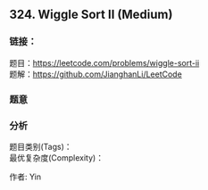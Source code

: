 ## 324. Wiggle Sort II (Medium)

### **链接**：
题目：https://leetcode.com/problems/wiggle-sort-ii  
题解：https://github.com/JianghanLi/LeetCode

### **题意**



### **分析**  
题目类别(Tags)：  
最优复杂度(Complexity)：  



作者: Yin
